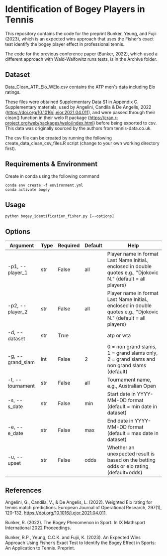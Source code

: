 # Identification of Bogey Players in Tennis

This repository contains the code for the preprint Bunker, Yeung, and Fujii (2023), which is an expected wins approach that uses the Fisher’s exact test identify the bogey player effect in professional tennis.

The code for the previous conference paper (Bunker, 2022), which used a different approach with Wald-Walfowitz runs tests, is in the Archive folder.

## Dataset
Data_Clean_ATP_Elo_WElo.csv contains the ATP men's data including Elo ratings. 

These files were obtained Supplementary Data S1 in Appendix C. Supplementary materials, used by Angelini, Candila & De Angelis, 2022 (https://doi.org/10.1016/j.ejor.2021.04.011), and were passed through their clean() function in their welo R package (https://cran.r-project.org/web/packages/welo/index.html) before being exported to csv. This data was originally sourced by the authors from tennis-data.co.uk.

The csv file can be created by running the following create_data_clean_csv_files.R script (change to your own working directory first).

## Requirements & Environment
Create in conda using the following command
```
conda env create -f environment.yml
conda activate bogey
```

## Usage
```
python bogey_identification_fisher.py [--options]
```

## Options
| Argument        | Type    | Required | Default | Help                                                                                                    |
|-----------------|---------|----------|---------|---------------------------------------------------------------------------------------------------------|
| -p1, --player_1 | str     | False    | all     | Player name in format Last Name Initial., enclosed in double quotes e.g., "Djokovic N." (default = all players)  |
| -p2, --player_2 | str     | False    | all     | Player name in format Last Name Initial., enclosed in double quotes e.g., "Djokovic N." (default = all players)  |
| -d, --dataset   | str     | True     |         | atp or wta                                                                                              |
| -g, --grand_slam| int     | False    | 2       | 0 = non grand slams, 1 = grand slams only, 2 = grand slams and non grand slams (default)             |
| -t, --tournament| str     | False    | all     | Tournament name, e.g., Australian Open                                                                 |
| -s, --s_date    | str     | False    | min     | Start date in YYYY-MM-DD format (default = min date in dataset)                                       |
| -e, --e_date    | str     | False    | max     | End date in YYYY-MM-DD format (default = max date in dataset)                                         |
| -u, --upset     | str     | False    | odds    | Whether an unexpected result is based on the betting odds or elo rating (default=odds)                |

## References
Angelini, G., Candila, V., & De Angelis, L. (2022). Weighted Elo rating for tennis match predictions. European Journal of Operational Research, 297(1), 120-132. https://doi.org/10.1016/j.ejor.2021.04.011.

Bunker, R. (2022). The Bogey Phenomenon in Sport. In IX Mathsport International 2022 Proceedings.

Bunker, R.P., Yeung, C.C.K. and Fujii, K. (2023). An Expected Wins Approach Using Fisher’s Exact Test to Identify the Bogey Effect in Sports: An Application to Tennis. Preprint.
